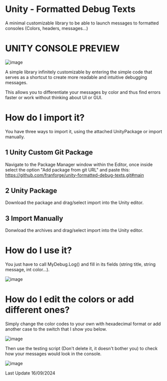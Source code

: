 # Unity - Formatted Debug Texts
A minimal customizable library to be able to launch messages to formatted consoles (Colors, headers, messages...)

# UNITY CONSOLE PREVIEW

![image](https://github.com/user-attachments/assets/a9059836-55c4-42b0-af80-7dc5460299b7)


A simple library infinitely customizable by entering the simple code that serves as a shortcut to create more readable and intuitive debugging messages.

This allows you to differentiate your messages by color and thus find errors faster or work without thinking about UI or GUI.

# How do I import it?

You have three ways to import it, using the attached UnityPackage or import manually.

## 1 Unity Custom Git Package

Navigate to the Package Manager window within the Editor, once inside select the option "Add package from git URL" and paste this: https://github.com/franforge/unity-formatted-debug-texts.git#main

## 2 Unity Package

Download the package and drag/select import into the Unity editor.

## 3 Import Manually

Donwload the archives and drag/select import into the Unity editor.

# How do I use it?

You just have to call MyDebug.Log() and fill in its fields (string title, string message, int color...).

![image](https://github.com/user-attachments/assets/e3a83088-dabf-4a11-baed-23f07d93192a)



# How do I edit the colors or add different ones?

Simply change the color codes to your own with hexadecimal format or add another case to the switch that I show you below.

![image](https://github.com/user-attachments/assets/8ed9379b-39e4-4960-bda9-9653b45aa590)


Then use the testing script (Don't delete it, it doesn't bother you) to check how your messages would look in the console.

![image](https://github.com/user-attachments/assets/c7dfad2d-5929-457b-96a0-9e14a03bf69d)

Last Update 16/09/2024
